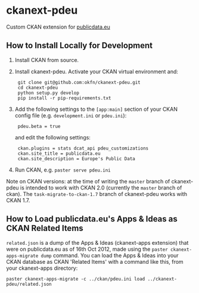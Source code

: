 # ckanext-pdeu

Custom CKAN extension for [publicdata.eu](http://publicdata.eu/)

## How to Install Locally for Development

1. Install CKAN from source.

2. Install ckanext-pdeu. Activate your CKAN virtual environment and:

        git clone git@github.com:okfn/ckanext-pdeu.git
        cd ckanext-pdeu
        python setup.py develop
        pip install -r pip-requirements.txt

3. Add the following settings to the `[app:main]` section of your CKAN config
   file (e.g. `development.ini` or `pdeu.ini`):

        pdeu.beta = true

   and edit the following settings:

        ckan.plugins = stats dcat_api pdeu_customizations
        ckan.site_title = publicdata.eu
        ckan.site_description = Europe's Public Data

4. Run CKAN, e.g. `paster serve pdeu.ini`

Note on CKAN versions: at the time of writing the `master` branch of
ckanext-pdeu is intended to work with CKAN 2.0 (currently the `master` branch
of ckan).
The `task-migrate-to-ckan-1.7` branch of ckanext-pdeu works with CKAN 1.7.

## How to Load publicdata.eu's Apps & Ideas as CKAN Related Items

`related.json` is a dump of the Apps & Ideas (ckanext-apps extension) that were
on publicdata.eu as of 16th Oct 2012, made using the
`paster ckanext-apps-migrate dump` command. You can load the Apps & Ideas into
your CKAN database as CKAN 'Related Items' with a command like this, from your
ckanext-apps directory:

    paster ckanext-apps-migrate -c ../ckan/pdeu.ini load ../ckanext-pdeu/related.json
